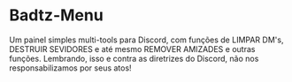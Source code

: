 # Badtz-Menu

Um painel simples multi-tools para Discord, com funções de LIMPAR DM's, DESTRUIR SEVIDORES e até mesmo REMOVER AMIZADES e outras funções.
Lembrando, isso e contra as diretrizes do Discord, não nos responsabilizamos por seus atos!
